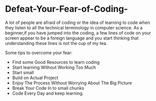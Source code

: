 # Defeat-Your-Fear-of-Coding-

A lot of people are afraid of coding or the idea
of learning to code when they listen to all the 
technical terminology in computer science. As a 
beginner,if you have jumped into the coding, a 
few lines of code on your screen appear to be a
foreign language and you start thinking that 
understanding these lines is not the cup of my 
tea. 

Some tips to overcome your fear:

* Find some Good Resources to learn coding 
* Start learning Without Working Too Much 
* Start small 
* Build on Actual Project 
* Enjoy The Process Without Worrying About The 
  Big Picture 
* Break Your Code In to small chunks 
* Code Every Day and keep learning. 
